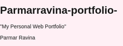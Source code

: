 # Parmarravina-portfolio-
"My Personal Web Portfolio"
<!DOCTYPE html>
<html lang="en">
<head>
  <meta charset="UTF-8">
  <title>Falling Flower Animation</title>
  <style>
    body, html {
      margin: 0;
      padding: 0;
      overflow: hidden;
      background: #fff0f5; /* light pink background */
      font-family: sans-serif;
    }

    .background-text {
      position: absolute;
      top: 40%;
      left: 50%;
      transform: translate(-50%, -50%);
      font-size: 60px;
      font-weight: bold;
      color: rgba(200, 200, 200, 0.5);
      z-index: 0;
      pointer-events: none;
    }

    canvas {
      position: absolute;
      top: 0;
      left: 0;
      z-index: 1;
    }
  </style>
</head>
<body>

  <div class="background-text">Parmar Ravina</div>
  <canvas id="canvas"></canvas>

  <script>
    const canvas = document.getElementById('canvas');
    const ctx = canvas.getContext('2d');

    function resize() {
      canvas.width = window.innerWidth;
      canvas.height = window.innerHeight;
    }
    window.addEventListener('resize', resize);
    resize();

    const flowerCount = 40;
    const flowers = [];

    // Flower emoji or shape
    const flowerChar = "🌸";

    for (let i = 0; i < flowerCount; i++) {
      flowers.push({
        x: Math.random() * canvas.width,
        y: Math.random() * -canvas.height,
        size: Math.random() * 30 + 20,
        speed: Math.random() * 2 + 1,
        sway: Math.random() * 2,
        angle: Math.random() * Math.PI * 2,
        rotateSpeed: Math.random() * 0.02 + 0.005
      });
    }

    function drawFlower(flower) {
      ctx.save();
      ctx.font = `${flower.size}px serif`;
      ctx.translate(flower.x, flower.y);
      ctx.rotate(flower.angle);
      ctx.fillText(flowerChar, 0, 0);
      ctx.restore();
    }

    function animate() {
      ctx.clearRect(0, 0, canvas.width, canvas.height);

      for (let flower of flowers) {
        flower.y += flower.speed;
        flower.x += Math.sin(flower.y * 0.01) * flower.sway;
        flower.angle += flower.rotateSpeed;

        if (flower.y > canvas.height + 50) {
          flower.y = -50;
          flower.x = Math.random() * canvas.width;
        }

        drawFlower(flower);
      }

      requestAnimationFrame(animate);
    }

    animate();
  </script>

</body>
</html>

